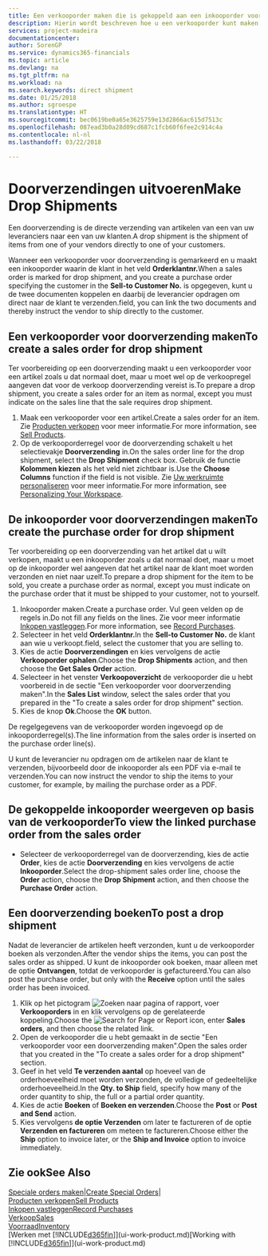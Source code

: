 ```yaml
---
title: Een verkooporder maken die is gekoppeld aan een inkooporder voor een directe verzending | Microsoft Docs
description: Hierin wordt beschreven hoe u een verkooporder kunt maken die is gekoppeld aan een inkooporder om verzending direct van de leverancier naar de klant mogelijk te maken.
services: project-madeira
documentationcenter: 
author: SorenGP
ms.service: dynamics365-financials
ms.topic: article
ms.devlang: na
ms.tgt_pltfrm: na
ms.workload: na
ms.search.keywords: direct shipment
ms.date: 01/25/2018
ms.author: sgroespe
ms.translationtype: HT
ms.sourcegitcommit: bec0619be0a65e3625759e13d2866ac615d7513c
ms.openlocfilehash: 087ead3b0a28d09cd687c1fcb60f6fee2c914c4a
ms.contentlocale: nl-nl
ms.lasthandoff: 03/22/2018

---
```

# <a name="make-drop-shipments"></a><span data-ttu-id="d7bac-103">Doorverzendingen uitvoeren</span><span class="sxs-lookup"><span data-stu-id="d7bac-103">Make Drop Shipments</span></span>
<span data-ttu-id="d7bac-104">Een doorverzending is de directe verzending van artikelen van een van uw leveranciers naar een van uw klanten.</span><span class="sxs-lookup"><span data-stu-id="d7bac-104">A drop shipment is the shipment of items from one of your vendors directly to one of your customers.</span></span>

<span data-ttu-id="d7bac-105">Wanneer een verkooporder voor doorverzending is gemarkeerd en u maakt een inkooporder waarin de klant in het veld **Orderklantnr.**</span><span class="sxs-lookup"><span data-stu-id="d7bac-105">When a sales order is marked for drop shipment, and you create a purchase order specifying the customer in the **Sell-to Customer No.**</span></span> <span data-ttu-id="d7bac-106">is opgegeven, kunt u de twee documenten koppelen en daarbij de leverancier opdragen om direct naar de klant te verzenden.</span><span class="sxs-lookup"><span data-stu-id="d7bac-106">field, you can link the two documents and thereby instruct the vendor to ship directly to the customer.</span></span>

## <a name="to-create-a-sales-order-for-drop-shipment"></a><span data-ttu-id="d7bac-107">Een verkooporder voor doorverzending maken</span><span class="sxs-lookup"><span data-stu-id="d7bac-107">To create a sales order for drop shipment</span></span>
<span data-ttu-id="d7bac-108">Ter voorbereiding op een doorverzending maakt u een verkooporder voor een artikel zoals u dat normaal doet, maar u moet wel op de verkoopregel aangeven dat voor de verkoop doorverzending vereist is.</span><span class="sxs-lookup"><span data-stu-id="d7bac-108">To prepare a drop shipment, you create a sales order for an item as normal, except you must indicate on the sales line that the sale requires drop shipment.</span></span>

1. <span data-ttu-id="d7bac-109">Maak een verkooporder voor een artikel.</span><span class="sxs-lookup"><span data-stu-id="d7bac-109">Create a sales order for an item.</span></span> <span data-ttu-id="d7bac-110">Zie [Producten verkopen](sales-how-sell-products.md) voor meer informatie.</span><span class="sxs-lookup"><span data-stu-id="d7bac-110">For more information, see [Sell Products](sales-how-sell-products.md).</span></span>
2. <span data-ttu-id="d7bac-111">Op de verkooporderregel voor de doorverzending schakelt u het selectievakje **Doorverzending** in.</span><span class="sxs-lookup"><span data-stu-id="d7bac-111">On the sales order line for the drop shipment, select the **Drop Shipment** check box.</span></span> <span data-ttu-id="d7bac-112">Gebruik de functie **Kolommen kiezen** als het veld niet zichtbaar is.</span><span class="sxs-lookup"><span data-stu-id="d7bac-112">Use the **Choose Columns** function if the field is not visible.</span></span> <span data-ttu-id="d7bac-113">Zie [Uw werkruimte personaliseren](ui-personalization-user.md) voor meer informatie.</span><span class="sxs-lookup"><span data-stu-id="d7bac-113">For more information, see [Personalizing Your Workspace](ui-personalization-user.md).</span></span>

## <a name="to-create-the-purchase-order-for-drop-shipment"></a><span data-ttu-id="d7bac-114">De inkooporder voor doorverzendingen maken</span><span class="sxs-lookup"><span data-stu-id="d7bac-114">To create the purchase order for drop shipment</span></span>
<span data-ttu-id="d7bac-115">Ter voorbereiding op een doorverzending van het artikel dat u wilt verkopen, maakt u een inkooporder zoals u dat normaal doet, maar u moet op de inkooporder wel aangeven dat het artikel naar de klant moet worden verzonden en niet naar uzelf.</span><span class="sxs-lookup"><span data-stu-id="d7bac-115">To prepare a drop shipment for the item to be sold, you create a purchase order as normal, except you must indicate on the purchase order that it must be shipped to your customer, not to yourself.</span></span>

1. <span data-ttu-id="d7bac-116">Inkooporder maken.</span><span class="sxs-lookup"><span data-stu-id="d7bac-116">Create a purchase order.</span></span> <span data-ttu-id="d7bac-117">Vul geen velden op de regels in.</span><span class="sxs-lookup"><span data-stu-id="d7bac-117">Do not fill any fields on the lines.</span></span> <span data-ttu-id="d7bac-118">Zie voor meer informatie [Inkopen vastleggen](purchasing-how-record-purchases.md).</span><span class="sxs-lookup"><span data-stu-id="d7bac-118">For more information, see [Record Purchases](purchasing-how-record-purchases.md).</span></span>
2. <span data-ttu-id="d7bac-119">Selecteer in het veld **Orderklantnr.**</span><span class="sxs-lookup"><span data-stu-id="d7bac-119">In the **Sell-to Customer No.**</span></span> <span data-ttu-id="d7bac-120">de klant aan wie u verkoopt.</span><span class="sxs-lookup"><span data-stu-id="d7bac-120">field, select the customer that you are selling to.</span></span>
3. <span data-ttu-id="d7bac-121">Kies de actie **Doorverzendingen** en kies vervolgens de actie **Verkooporder ophalen**.</span><span class="sxs-lookup"><span data-stu-id="d7bac-121">Choose the **Drop Shipments** action, and then choose the **Get Sales Order** action.</span></span>
4. <span data-ttu-id="d7bac-122">Selecteer in het venster **Verkoopoverzicht** de verkooporder die u hebt voorbereid in de sectie "Een verkooporder voor doorverzending maken".</span><span class="sxs-lookup"><span data-stu-id="d7bac-122">In the **Sales List** window, select the sales order that you prepared in the "To create a sales order for drop shipment" section.</span></span>
5. <span data-ttu-id="d7bac-123">Kies de knop **Ok**.</span><span class="sxs-lookup"><span data-stu-id="d7bac-123">Choose the **OK** button.</span></span>

<span data-ttu-id="d7bac-124">De regelgegevens van de verkooporder worden ingevoegd op de inkooporderregel(s).</span><span class="sxs-lookup"><span data-stu-id="d7bac-124">The line information from the sales order is inserted on the purchase order line(s).</span></span>

<span data-ttu-id="d7bac-125">U kunt de leverancier nu opdragen om de artikelen naar de klant te verzenden, bijvoorbeeld door de inkooporder als een PDF via e-mail te verzenden.</span><span class="sxs-lookup"><span data-stu-id="d7bac-125">You can now instruct the vendor to ship the items to your customer, for example, by mailing the purchase order as a PDF.</span></span>     

## <a name="to-view-the-linked-purchase-order-from-the-sales-order"></a><span data-ttu-id="d7bac-126">De gekoppelde inkooporder weergeven op basis van de verkooporder</span><span class="sxs-lookup"><span data-stu-id="d7bac-126">To view the linked purchase order from the sales order</span></span>
* <span data-ttu-id="d7bac-127">Selecteer de verkooporderregel van de doorverzending, kies de actie **Order**, kies de actie **Doorverzending** en kies vervolgens de actie **Inkooporder**.</span><span class="sxs-lookup"><span data-stu-id="d7bac-127">Select the drop-shipment sales order line, choose the **Order** action, choose the **Drop Shipment** action, and then choose the **Purchase Order** action.</span></span>

## <a name="to-post-a-drop-shipment"></a><span data-ttu-id="d7bac-128">Een doorverzending boeken</span><span class="sxs-lookup"><span data-stu-id="d7bac-128">To post a drop shipment</span></span>
<span data-ttu-id="d7bac-129">Nadat de leverancier de artikelen heeft verzonden, kunt u de verkooporder boeken als verzonden.</span><span class="sxs-lookup"><span data-stu-id="d7bac-129">After the vendor ships the items, you can post the sales order as shipped.</span></span> <span data-ttu-id="d7bac-130">U kunt de inkooporder ook boeken, maar alleen met de optie **Ontvangen**, totdat de verkooporder is gefactureerd.</span><span class="sxs-lookup"><span data-stu-id="d7bac-130">You can also post the purchase order, but only with the **Receive** option until the sales order has been invoiced.</span></span>

1. <span data-ttu-id="d7bac-131">Klik op het pictogram ![Zoeken naar pagina of rapport](media/ui-search/search_small.png "pictogram Zoeken naar pagina of rapport"), voer **Verkooporders** in en klik vervolgens op de gerelateerde koppeling.</span><span class="sxs-lookup"><span data-stu-id="d7bac-131">Choose the ![Search for Page or Report](media/ui-search/search_small.png "Search for Page or Report icon") icon, enter **Sales orders**, and then choose the related link.</span></span>
2. <span data-ttu-id="d7bac-132">Open de verkooporder die u hebt gemaakt in de sectie "Een verkooporder voor een doorverzending maken".</span><span class="sxs-lookup"><span data-stu-id="d7bac-132">Open the sales order that you created in the "To create a sales order for a drop shipment" section.</span></span>
3. <span data-ttu-id="d7bac-133">Geef in het veld **Te verzenden aantal** op hoeveel van de orderhoeveelheid moet worden verzonden, de volledige of gedeeltelijke orderhoeveelheid.</span><span class="sxs-lookup"><span data-stu-id="d7bac-133">In the **Qty. to Ship** field, specify how many of the order quantity to ship, the full or a partial order quantity.</span></span>
4. <span data-ttu-id="d7bac-134">Kies de actie **Boeken** of **Boeken en verzenden**.</span><span class="sxs-lookup"><span data-stu-id="d7bac-134">Choose the **Post** or **Post and Send** action.</span></span>
5. <span data-ttu-id="d7bac-135">Kies vervolgens **de optie Verzenden** om later te factureren of de optie **Verzenden en factureren** om meteen te factureren.</span><span class="sxs-lookup"><span data-stu-id="d7bac-135">Choose either the **Ship** option to invoice later, or the **Ship and Invoice** option to invoice immediately.</span></span>

## <a name="see-also"></a><span data-ttu-id="d7bac-136">Zie ook</span><span class="sxs-lookup"><span data-stu-id="d7bac-136">See Also</span></span>
<span data-ttu-id="d7bac-137">[Speciale orders maken](sales-how-to-create-special-orders.md)|</span><span class="sxs-lookup"><span data-stu-id="d7bac-137">[Create Special Orders](sales-how-to-create-special-orders.md)|</span></span>  
[<span data-ttu-id="d7bac-138">Producten verkopen</span><span class="sxs-lookup"><span data-stu-id="d7bac-138">Sell Products</span></span>](sales-how-sell-products.md)  
[<span data-ttu-id="d7bac-139">Inkopen vastleggen</span><span class="sxs-lookup"><span data-stu-id="d7bac-139">Record Purchases</span></span>](purchasing-how-record-purchases.md)  
[<span data-ttu-id="d7bac-140">Verkoop</span><span class="sxs-lookup"><span data-stu-id="d7bac-140">Sales</span></span>](sales-manage-sales.md)  
[<span data-ttu-id="d7bac-141">Voorraad</span><span class="sxs-lookup"><span data-stu-id="d7bac-141">Inventory</span></span>](inventory-manage-inventory.md)  
<span data-ttu-id="d7bac-142">[Werken met [!INCLUDE[d365fin](includes/d365fin_md.md)]](ui-work-product.md)</span><span class="sxs-lookup"><span data-stu-id="d7bac-142">[Working with [!INCLUDE[d365fin](includes/d365fin_md.md)]](ui-work-product.md)</span></span>

